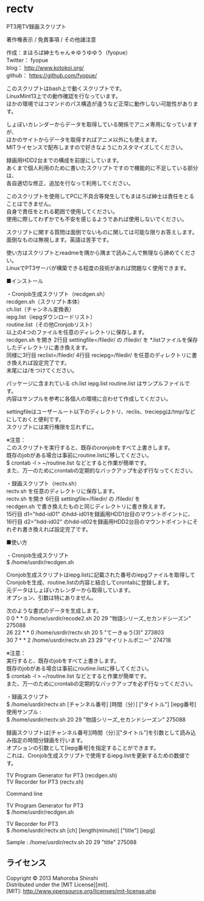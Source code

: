 rectv
=====

PT3用TV録画スクリプト

著作権表示 / 免責事項 / その他諸注意

  作成：まほろば紳士ちゃん☆ゆうゆゆう（fyopue）  
  Twitter： fyopue  
  blog： http://www.kotokoi.org/  
  github： https://github.com/fyopue/

  このスクリプトはbash上で動くスクリプトです。  
  LinuxMint13上での動作確認を行なっています。  
  ほかの環境ではコマンドのパス構造が違うなど正常に動作しない可能性があります。

  しょぼいカレンダーからデータを取得している関係でアニメ専用になっていますが、  
  ほかのサイトからデータを取得すればアニメ以外にも使えます。  
  MITライセンスで配布しますので好きなようにカスタマイズしてください。

  録画用HDD2台までの構成を前提にしています。  
  あくまで個人利用のために書いたスクリプトですので機能的に不足している部分は、  
  各自適切な修正、追加を行なって利用してください。

  このスクリプトを使用してPCに不具合等発生してもまほろば紳士は責任をとることはできません。  
  自身で責任をとれる範囲で使用してください。  
  使用に際してわずかでも不安を感じるようであれば使用しないでください。

  スクリプトに関する質問は面倒でないものに関しては可能な限りお答えします。  
  面倒なものは無視します。英語は苦手です。

  使い方はスクリプトとreadmeを隅から隅まで読みこんで無理なら諦めてください。  
  LinuxでPT3サーバが構築できる程度の技術があれば問題なく使用できます。


■インストール

・Cronjob生成スクリプト（recdgen.sh）  
  recdgen.sh（スクリプト本体）  
  ch.list（チャンネル変換表）  
  iepg.list（iepgダウンロードリスト）  
  routine.list（その他Cronjobリスト）  
  以上の4つのファイルを任意のディレクトリに保存します。  
  recdgen.sh を開き 2行目 settingfile=/filedir/ の /filedir/ を
  *.listファイルを保存したディレクトリに書き換えます。  
  同様に3行目 reclist=/filedir/ 4行目 reciepg=/filedir/ を任意のディレクトリに書き換えれば設定完了です。  
  末尾には/をつけてください。

  パッケージに含まれている ch.list  iepg.list  routine.list はサンプルファイルです。  
  内容はサンプルを参考に各個人の環境に合わせて作成してください。

  settingfileはユーザールート以下のディレクトリ、reclis、treciepgは/tmp/などにしておくと便利です。  
  スクリプトには実行権限を忘れずに。

※注意：  
  このスクリプトを実行すると、既存のcronjobをすべて上書きします。  
  既存のjobがある場合は事前にroutine.listに移してください。  
  $ crontab -l > ~/routine.list などとすると作業が簡単です。  
  また、万一のためにcrontabの定期的なバックアップを必ず行なってください。  


・録画スクリプト（rectv.sh）  
  rectv.sh を任意のディレクトリに保存します。  
  rectv.sh を開き 6行目 settingfile=/filedir/ の /filedir/ を  
  recdgen.sh で書き換えたものと同じディレクトリに書き換えます。  
  15行目 d1="hdd-id01" のhdd-id01を録画用HDD1台目のマウントポイントに、  
  16行目 d2="hdd-id02" のhdd-id02を録画用HDD2台目のマウントポイントにそれぞれ書き換えれば設定完了です。  


■使い方

・Cronjob生成スクリプト  
  $ /home/usrdir/recdgen.sh

  Cronjob生成スクリプトはiepg.listに記載された番号のiepgファイルを取得して  
  Cronjobを生成、routine.listの内容と結合してcrontabに登録します。  
  元データはしょぼいカレンダーから取得しています。  
  オプション、引数は特にありません。

  次のような書式のデータを生成します。  
  0 0 * * 0 /home/usrdir/recode2.sh 20 29 "物語シリーズ_セカンドシーズン" 275088  
  26 22 * * 0 /home/usrdir/rectv.sh 20 5 "てーきゅう(3)" 273803  
  30 7 * * 2 /home/usrdir/rectv.sh 23 29 "マイリトルポニー" 274718  

※注意：  
  実行すると、既存のjobをすべて上書きします。  
  既存のjobがある場合は事前にroutine.listに移してください。  
  $ crontab -l > ~/routine.list などとすると作業が簡単です。  
  また、万一のためにcrontabの定期的なバックアップを必ず行なってください。  

・録画スクリプト  
  $ /home/usrdir/rectv.sh [チャンネル番号] [時間（分）] ["タイトル"] [iepg番号]  
  使用サンプル :  
  $ /home/usrdir/rectv.sh 20 29 "物語シリーズ_セカンドシーズン" 275088  

  録画スクリプトは[チャンネル番号][時間（分）]["タイトル"]を引数として読み込み指定の時間分録画を行います。  
  オプションの引数として[iepg番号]を指定することができます。  
  これは、Cronjob生成スクリプトで使用するiepg.listを更新するための数値です。



TV Program Generator for PT3 (recdgen.sh)  
TV Recorder for PT3 (rectv.sh)

Command line

TV Program Generator for PT3  
  $ /home/usrdir/recdgen.sh

TV Recorder for PT3  
  $ /home/usrdir/rectv.sh [ch] [length(minute)] ["title"] [iepg]

  Sample : /home/usrdir/rectv.sh 20 29 "title" 275088


ライセンス
----------
Copyright &copy; 2013 Mahoroba Shinshi  
Distributed under the [MIT License][mit].  
[MIT]: http://www.opensource.org/licenses/mit-license.php
